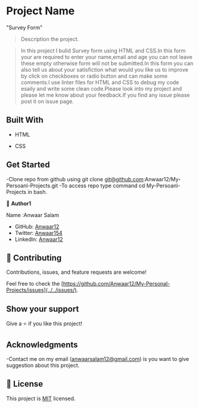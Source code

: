 # Project Name

"Survey Form"

> Description the project.

> In this project I bulid Survey form using HTML and CSS.In this form your are required to enter your name,email and age you can not leave these empty otherwise form will not be submitted.In this form you can also tell us about your satisfiction what would you like us to improve by click on checkboxes or radio button and can make some comments.I use linter files for HTML and CSS to debug my code esaily and write some clean code.Please look into my project and please let me know about your feedback.If you find any issue please post it on issue page.

## Built With

- HTML

- CSS

## Get Started

-Clone repo from github using git clone git@github.com:Anwaar12/My-Persoanl-Projects.git
-To access repo type command cd My-Persoanl-Projects in bash.

👤 **Author1**

Name :Anwaar Salam

- GitHub: [Anwaar12](https://github.com/Anwaar12)
- Twitter: [Anwaar154](https://twitter.com/Anwaar154)
- LinkedIn: [Anwaar12](https://www.linkedin.com/in/anwaar-salam-61a3821b0/)

## 🤝 Contributing

Contributions, issues, and feature requests are welcome!

Feel free to check the [https://github.com/Anwaar12/My-Personal-Projects/issues](../../issues/).

## Show your support

Give a ⭐️ if you like this project!

## Acknowledgments

-Contact me on my email (anwaarsalam12@gmail.com) is you want to give suggestion about this project.

## 📝 License

This project is [MIT](https://choosealicense.com/licenses/mit/) licensed.
